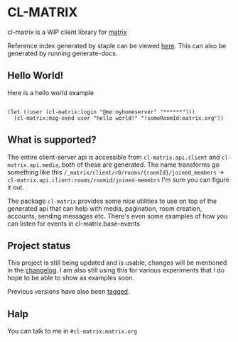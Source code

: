 # CL-MATRIX
cl-matrix is a WIP client library for [matrix](https://matrix.org)

Reference index generated by staple can be viewed [here](https://gnuxie.gitlab.io/cl-matrix). This can also be generated by running generate-docs.

## Hello World!
Here is a hello world example

```

(let ((user (cl-matrix:login "@me:myhomeserver" "******")))
  (cl-matrix:msg-send user "hello world!" "!someRoomId:matrix.org"))
```

## What is supported?
The entire client-server api is accessible from `cl-matrix.api.client` and
`cl-matrix.api.media`, both of these are generated.
The name transforms go something like this
`/_matrix/client/r0/rooms/{roomId}/joined_members` ->
`cl-matrix.api.client:rooms/roomid/joined-memebrs` I'm sure you can figure it out.

The package `cl-matrix` provides some nice utilities to use on top of the generated
api that can help with media, pagination, room creation, accounts, sending messages etc.
There's even some examples of how you can listen for events in cl-matrix.base-events

## Project status
This project is still being updated and is usable, changes will be mentioned in the [changelog](https://gitlab.com/Gnuxie/cl-matrix/blob/master/CHANGELOG.md). I am also still using this for various experiments that I do hope to be able to show as examples soon.

Previous versions have also been [tagged](https://gitlab.com/Gnuxie/cl-matrix/-/tags).

## Halp
You can talk to me in `#cl-matrix:matrix.org`
